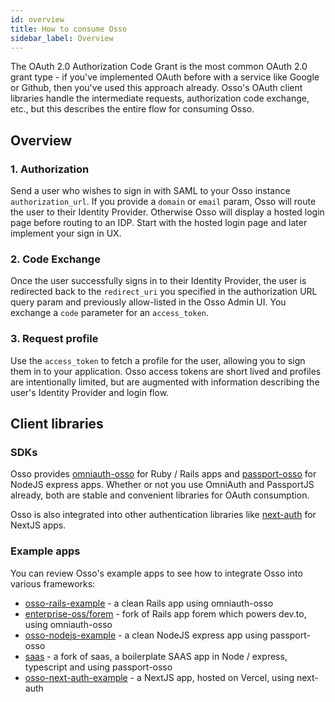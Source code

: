 ```yaml
---
id: overview
title: How to consume Osso
sidebar_label: Overview
---
```


The OAuth 2.0 Authorization Code Grant is the most common OAuth 2.0 grant type - if you've implemented OAuth before with a service like Google or Github, then you've used this approach already. Osso's OAuth client libraries handle the intermediate requests, authorization code exchange, etc., but this describes the entire flow for consuming Osso.

## Overview

### 1. Authorization

Send a user who wishes to sign in with SAML to your Osso instance `authorization_url`. If you provide a `domain` or `email` param, Osso will route the user to their Identity Provider. Otherwise Osso will display a hosted login page before routing to an IDP. Start with the hosted login page and later implement your sign in UX.

### 2. Code Exchange

Once the user successfully signs in to their Identity Provider, the user is redirected back to the `redirect_uri` you specified in the authorization URL query param and previously allow-listed in the Osso Admin UI. You exchange a `code` parameter for an `access_token`.

### 3. Request profile

Use the `access_token` to fetch a profile for the user, allowing you to sign them in to your application. Osso access tokens are short lived and profiles are intentionally limited, but are augmented with information describing the user's Identity Provider and login flow.

## Client libraries

### SDKs

Osso provides [omniauth-osso](https://github.com/enterprise-oss/omniauth-osso) for Ruby / Rails apps and [passport-osso](https://github.com/enterprise-oss/passport-osso) for NodeJS express apps. Whether or not you use OmniAuth and PassportJS already, both are stable and convenient libraries for OAuth consumption.

Osso is also integrated into other authentication libraries like [next-auth](https://github.com/nextauthjs/next-auth/) for NextJS apps.

### Example apps

You can review Osso's example apps to see how to integrate Osso into various frameworks:

- [osso-rails-example](https://github.com/enterprise-oss/osso-rails-example) - a clean Rails app using omniauth-osso
- [enterprise-oss/forem](https://github.com/enterprise-oss/forem) - fork of Rails app forem which powers dev.to, using omniauth-osso
- [osso-nodejs-example](https://github.com/enterprise-oss/osso-nodejs-example) - a clean NodeJS express app using passport-osso
- [saas](https://github.com/enterprise-oss/saas) - a fork of saas, a boilerplate SAAS app in Node / express, typescript and using passport-osso
- [osso-next-auth-example](https://github.com/enterprise-oss/osso-next-auth-example) - a NextJS app, hosted on Vercel, using next-auth

